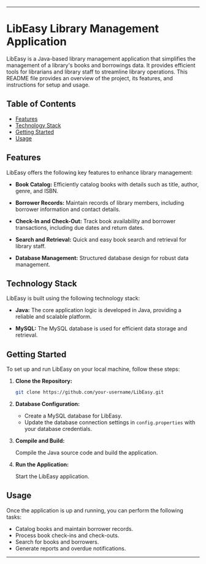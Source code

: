 
---

# LibEasy Library Management Application

LibEasy is a Java-based library management application that simplifies the management of a library's books and borrowings data. It provides efficient tools for librarians and library staff to streamline library operations. This README file provides an overview of the project, its features, and instructions for setup and usage.

## Table of Contents

- [Features](#features)
- [Technology Stack](#technology-stack)
- [Getting Started](#getting-started)
- [Usage](#usage)

## Features

LibEasy offers the following key features to enhance library management:

- **Book Catalog:** Efficiently catalog books with details such as title, author, genre, and ISBN.

- **Borrower Records:** Maintain records of library members, including borrower information and contact details.

- **Check-In and Check-Out:** Track book availability and borrower transactions, including due dates and return dates.

- **Search and Retrieval:** Quick and easy book search and retrieval for library staff.

- **Database Management:** Structured database design for robust data management.

## Technology Stack

LibEasy is built using the following technology stack:

- **Java:** The core application logic is developed in Java, providing a reliable and scalable platform.

- **MySQL:** The MySQL database is used for efficient data storage and retrieval.

## Getting Started

To set up and run LibEasy on your local machine, follow these steps:

1. **Clone the Repository:**

   ```bash
   git clone https://github.com/your-username/LibEasy.git
   ```

2. **Database Configuration:**

   - Create a MySQL database for LibEasy.
   - Update the database connection settings in `config.properties` with your database credentials.

3. **Compile and Build:**

   Compile the Java source code and build the application.

4. **Run the Application:**

   Start the LibEasy application.

## Usage

Once the application is up and running, you can perform the following tasks:

- Catalog books and maintain borrower records.
- Process book check-ins and check-outs.
- Search for books and borrowers.
- Generate reports and overdue notifications.


---
